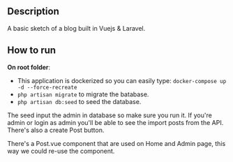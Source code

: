 

## Description

A basic sketch of a blog built in Vuejs & Laravel.



## How to run
**On root folder**:
- This application is dockerized so you can easily type: `docker-compose up -d --force-recreate`
- `php artisan migrate` to migrate the batabase.
- `php artisan db:seed` to seed the database.

The seed input the admin in database so make sure you run it.
If you're admin or login as admin you'll be able to see the import posts from the API.
There's also a create Post button.

There's a Post.vue component that are used on Home and Admin page, this way we could re-use the component.



